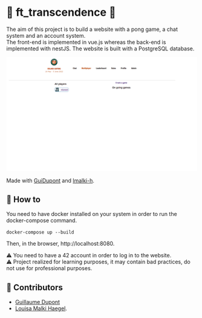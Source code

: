 # 📌 ft_transcendence 📌

The aim of this project is to build a website with a pong game, a chat system and an account system.<br>
The front-end is implemented in vue.js whereas the back-end is implemented with nestJS. The website is built with a PostgreSQL database.<br>

<p align="center">
	<img src="./pong.gif" >
</p>

Made with [GuiDupont](https://github.com/GuiDupont) and [lmalki-h](https://github.com/lmalki-h/ft_transcendence).

## 🔑 How to

You need to have docker installed on your system in order to run the docker-compose command.

```
docker-compose up --build
```
Then, in the browser, http://localhost:8080.<br>

⚠️ You need to have a 42 account in order to log in to the website.<br>
⚠️ Project realized for learning purposes, it may contain bad practices, do not use for professional purposes.

## 👷 Contributors
- [Guillaume Dupont](https://github.com/GuiDupont)
- [Louisa Malki Haegel](https://github.com/lmalki-h).